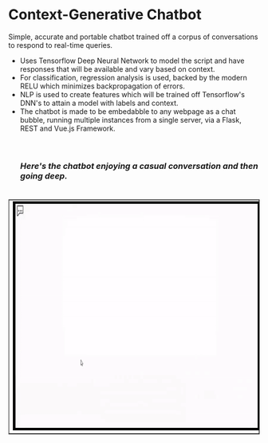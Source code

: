 # Context-Generative Chatbot
Simple, accurate and portable chatbot trained off a corpus of conversations to respond to real-time queries. 
* Uses Tensorflow Deep Neural Network to model the script and have responses that will be available and vary based on context.</li>
* For classification, regression analysis is used, backed by the modern RELU which minimizes backpropagation of errors.</li>
* NLP is used to create features which will be trained off Tensorflow's DNN's to attain a model with labels and context.</li>
* The chatbot is made to be embedabble to any webpage as a chat bubble, running multiple instances from a single server, via a Flask, REST and Vue.js Framework.</li> 
<br /><br /><h3><em>Here's the chatbot enjoying a casual conversation and then going deep.</em><h3>
<table  border="1" align="left"><tr><td><img style="border:5px solid black;" src="/demo.gif" width="820" height="450"></td></tr></table>
